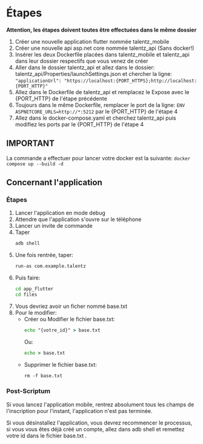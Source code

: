 # Étapes

**Attention, les étapes doivent toutes être effectuées dans le même dossier**

1. Créer une nouvelle application flutter nommée talentz_mobile
2. Créer une nouvelle api asp.net core nommée talentz_api (Sans docker!)
3. Insérer les deux Dockerfile placées dans talentz_mobile et talentz_api dans leur dossier respectifs que vous venez de créer
4. Aller dans le dossier talentz_api et allez dans le dossier: talentz_api/Properties/launchSettings.json et chercher la ligne:
    ```"applicationUrl": "https://localhost:{PORT_HTTPS};http://localhost:{PORT_HTTP}"```
5. Allez dans le Dockerfile de talentz_api et remplacez le Expose avec le {PORT_HTTP} de l'étape précédente
6. Toujours dans le même Dockerfile, remplacer le port de la ligne: ```ENV ASPNETCORE_URLS=http://*:5212``` par le {PORT_HTTP} de l'étape 4
7. Allez dans le docker-compose.yaml et cherchez talentz_api puis modifiez les ports par le {PORT_HTTP} de l'étape 4


## IMPORTANT

La commande a effectuer pour lancer votre docker est la suivante: ```docker compose up --build -d```

## Concernant l'application

### Étapes

1. Lancer l'application en mode debug
2. Attendre que l'application s'ouvre sur le téléphone
3. Lancer un invite de commande
4. Taper
    ```bat
    adb shell
    ```
5. Une fois rentrée, taper:
    ```bat
    run-as com.example.talentz
    ```
6. Puis faire:
    ```bat
    cd app_flutter
    cd files
    ```
7. Vous devriez avoir un ficher nommé base.txt
8. Pour le modifier:
    - Créer ou Modifier le fichier base.txt:
      ```bat
      echo "{votre_id}" > base.txt
      ```
      Ou:
      ```bat
      echo > base.txt
      ```
    - Supprimer le fichier base.txt:
      ```ps
      rm -f base.txt
      ```
### Post-Scriptum

Si vous lancez l'application mobile, rentrez absolument
tous les champs de l'inscription pour l'instant, l'application n'est pas terminée.

Si vous désinstallez l'application, vous devrez recommencer le processus, si vous vous êtes déjà créé un compte, allez dans adb shell et remettez votre id dans le fichier base.txt .

